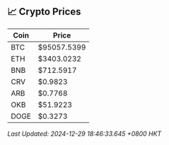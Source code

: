 ## 📈 Crypto Prices

| Coin | Price |
| ---- | ----- |
| BTC | $95057.5399 |
| ETH | $3403.0232 |
| BNB | $712.5917 |
| CRV | $0.9823 |
| ARB | $0.7768 |
| OKB | $51.9223 |
| DOGE | $0.3273 |

_Last Updated: 2024-12-29 18:46:33.645 +0800 HKT_